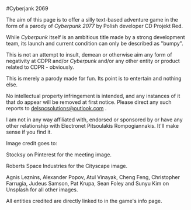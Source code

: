 #Cyberjank 2069


The aim of this page is to offer a silly text-based adventure game in the form of a parody of *Cyberpunk 2077* by Polish developer CD Projekt Red.


While *Cyberpunk* itself is an ambitious title made by a strong development team, its launch and current condition can only be described as "bumpy".


This is not an attempt to insult, demean or otherwise aim any form of negativity at CDPR and/or *Cyberpunk* and/or any other entity or product related to CDPR - obviously.


This is merely a parody made for fun. Its point is to entertain and nothing else.


No intellectual property infringement is intended, and any instances of it that do appear will be removed at first notice. Please direct any such reports to delspcsolutions@outlook.com .


I am not in any way affiliated with, endorsed or sponsored by or have any other relationship with Electronet Pitsoulakis Rompogiannakis. It'll make sense if you find it.


Image credit goes to: 

Stocksy on Pinterest for the meeting image.

Roberts Space Industries for the Cityscape image.

Agnis Leznins, Alexander Popov, Atul Vinayak, Cheng Feng, Christopher Farrugia, Judeus Samson, Pat Krupa, Sean Foley and Sunyu Kim on Unsplash for all other images.

All entities credited are directly linked to in the game's info page.

